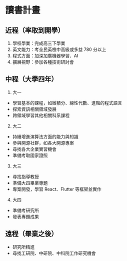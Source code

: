 # 讀書計畫

## 近程（率取到開學）
1. 學校學業：完成高三下學業
2. 英文能力：考全民英檢中高級或多益 780 分以上
3. 程式方面：加深加廣機器學習、AI
4. 擴展視野：參加各種技術研討會

## 中程（大學四年）
1. 大一
* 學習基本的課程，如微積分、線性代數、進階的程式語言
* 探索資訊相關領域發展
* 跨領域學習其他相關科系課程

2. 大二
* 持續增進演算法方面的能力與知識
* 參與開源社群，如各大開源專案
* 尋找各大企業實習機會
* 準備考取國家證照

3. 大三
* 尋找指導教授
* 準備大四畢業專題
* 專案開發，學習 React、Flutter 等框架並實作

4. 大四
* 準備考研究所
* 發表專題成果

## 遠程（畢業之後）
* 研究所精進
* 尋找工研院、中研院、中科院工作研究機會

